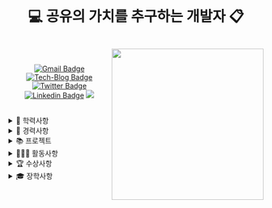 <div align=center>
  
  <h1>💻 공유의 가치를 추구하는 개발자 📋</h1>
  <br>
</div>

<img src="https://user-images.githubusercontent.com/45550607/164703284-7d3f4220-ab5c-40e8-b28a-dfb870af9ed9.png" align="right" width="300px">

<br>

<div align=center>

[![Gmail Badge](https://img.shields.io/badge/-Gmail-d14836?style=flat&logo=Gmail&logoColor=white&link=mailto:eona1301@gmail.com)](mailto:eona1301@gmail.com)
[![Tech-Blog Badge](http://img.shields.io/badge/-Tech--Blog-black?style=flat&logo=velog&logoColor=white&color=darkgreen&link=https://velog.io/@eona1301)](https://velog.io/@eona1301)
[![Twitter Badge](https://img.shields.io/badge/-Twitter-d14836?style=flat&logo=Twitter&color=9cf&logoColor=white&link=https://twitter.com/eona1301)](https://twitter.com/eona1301)
[![Linkedin Badge](https://img.shields.io/badge/-Linkedin-d14836?style=flat&logo=Linkedin&color=darkblue&logoColor=white&link=https://www.linkedin.com/in/eona1301/)](https://www.linkedin.com/in/eona1301/)
<a href="https://hits.seeyoufarm.com"/><img src="https://hits.seeyoufarm.com/api/count/incr/badge.svg?url=https%3A%2F%2Fgithub.com%2Feona1301"/></a>

</div>

<br>

<details>
<summary>🏫 학력사항</summary>
<div markdown="1">
  
- 인제대학교 컴퓨터공학 학사 (2016.03 ~ 2020.02)
</div>
</details>

<details>
<summary>📝 경력사항</summary>
<div markdown="1">

- 인제대학교 영재교육원 정보과학반 심화-사사과정 TA (2017.03 ~ 2019.12)
- 한국전자통신연구소(ETRI) 부산공동연구실 하계인턴 이수 (2019.07 ~ 2019.08)
- 원투원 프로그래밍 - 온라인 프로그래밍 교육 1인 사업 (2020.04 ~ 2020.10)
- 삼성청년SW아카데미 5기 교육 (2021.01 ~ 2021.12)
- 삼성청년SW아카데미 6기 실습코치 (2021.12 ~ing)

</div>
</details>

<details>
<summary>📚 프로젝트</summary>
<div markdown="1">

- 개인 체질 맞춤 건강관리 웹사이트, [오투아이(O to I)](https://github.com/eona1301/O-to-I) (2016.10 ~ 2016.12)
- 영단어 학습 웹 애플리케이션, [EWS](https://github.com/eona1301/English-Word-Study) (2017.09 ~ 2017.12)
- GrabCut 알고리즘을 활용한 수동 전경 분리 프로그램 (ETRI 인턴, 2019.07)
- CNN을 활용한 자동 전경 분리 프로그램 (ETRI 인턴, 2019.08)
- 신조어, 자주 사용하는 외국어 학습 어플, [WowSup](https://github.com/Inje-Database-Lab/WowSup) (2019.01 ~ 2019.04)
- 손동작을 이용한 마우스 제어 시스템, [DB Leap](https://github.com/Inje-Database-Lab/DB-Leap) (2019.09 ~ 2019.10)
- 커스텀 조합 추천 애플리케이션, [카인딧(Kindit)](https://github.com/dnd-side-project/dnd-mentee-3rd-5-kindit) (2020.07 ~ 2020.08)
- Open API를 활용한 서울시 주택 거래 웹 사이트, [홈즈(Homez)](https://github.com/Homez-House/Homez) (2021.05)
- 지식 교류 서비스 및 자동통계 홍보 웹 사이트, [솔버(SOLVER)](https://github.com/BerrySolver/SOLVER) (2021.07 ~ 2021.08)
- 삼성전자 무선사업부 오픈소스 프로젝트, [Motion Pose](https://github.com/5FNSaaS/node-red-contrib-motion-pose) (2021.08 ~ 2021.10)
- 멸종(위기)동물 및 환경보호 메타버스, [세이퍼스(Safers)](https://github.com/Metaverse-Safers/SAFERS) (2021.10 ~ 2021.11)
- 소중한 날을 기다리는 즐거움, [Gratz](https://github.com/dnd-side-project/dnd-6th-9-backend) (2022.01 ~ 2022.02)

</div>
</details>

<details>
<summary>🏃🏻‍♀️ 활동사항</summary>
<div markdown="1">

- 인제대학교 학생대표(학년대표/학부학생회/단과대학생회) 활동 (2016 ~ 2019)
- 인제대학교 컴퓨터공학 DataBase 연구실 학부연구생 (2016.08 ~ 2020.02)
- 인제대학교 고교생 전공 체험 컴퓨터공학부 대표 (2017.09 ~ 2018.12)
- 인제대학교 프로그래밍 개발 창업동아리 회장 (2017, 2019)
- 인제대학교 컴퓨터공학부 제35대 학생회장 (2019)
- 개발자X디자이너 연합 동아리 DND 3기 (2020.07 ~ 2020.09)
- [🌐](http://www.labor21.kr/webzine/ebook/202110/#page=29) 고용노동부 월간내일 2021년 10월호 SSAFY 인터뷰 참여 (2021.10) 
- [🌐](https://youtu.be/rmXDguEqLaI) 삼성청년SW아카데미 7기 모집설명회 전공자 라이브 패널 (2021.11) 
- [🌐](https://www.soscon.net/sessionDetail?sessionNo=25) Samsung Software Developer Conference 2021 세션 발표 (2021.11) 
- 개발자X디자이너 연합 동아리 DND 6기 (2022.01 ~ 2022.02)
- 삼성청년SW아카데미 공식 동문회 Alumni 집행부 (2022.03 ~ing)

</div>
</details>
  

<details>
<summary>🏆 수상사항</summary>
<div markdown="1">

- 인제대학교 캡스톤디자인 경진대회 은상, 인기상 (2019.11)
- 제5회 국체 창업 컨퍼런스 - 혁신아이디어상 (2019.11)
- 한중일 국제 캡스톤디자인 경진대회 - 은상 (2019.12)
- 인제대학교 2019학년도 학위수여식 성적우수 표창장, 학부차석 (2020.02)
- SSAFY 5기 웹개발 프로젝트 웹 기술 트랙, 1등 수상 (2021.08)
- SSAFY 5기 SSDC 프로젝트 무선사업부 과제, 1등 수상 (2021.10)
- SSAFY 5기 특화프로젝트 UCC 경진대회, 전국 4등 수상 (2021.10)
- SSAFY 5기 자율프로젝트, 1등 수상 (2021.11)
- SSAFY 5기 자율프로젝트 전국 결선 입상 (2021.11)
- SSAFY 5기 수료, 삼성전자 대표이사상 우수상 (2021.12)

</div>
</details>

<details>
<summary>🎓 장학사항</summary>
<div markdown="1">

- 인제대학교 신입생 성적우수 (2016-1), 성적우수A (2016-2, 2017-1)
- 운봉장학문화재단 장학생 (2017-2)
- 한국장학재단 국가우수 이공계 장학 (2018-1, 2018-2, 2019-1, 2019-2)
- 인제대학교 창업역량강화 특별장학 (2017-2, 2019-2)

</div>
</details>

